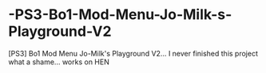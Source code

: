 # -PS3-Bo1-Mod-Menu-Jo-Milk-s-Playground-V2
[PS3] Bo1 Mod Menu Jo-Milk's Playground V2... I never finished this project what a shame... works on HEN   
